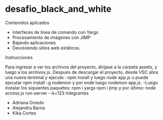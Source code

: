 # desafio_black_and_white

Contenidos aplicados 
- Interfaces de línea de comando con Yargs
- Procesamiento de imágenes con JIMP
- Bajando aplicaciones
- Devolviendo sitios web estáticos.

Instrucciones 

Para ingresar a ver los archivos del proyecto, dirijase a la carpeta assets, y luego a los archivos js.
Después de descargar el proyecto, desde VSC abra una nueva terminal y ejecute : npm install y luego node app.js o puede ejecutar npm install -g nodemon y por ende luego nodemon app.js.
-Luego instalar los siquientes paquetes:
npm i yargs
npm i jimp
y por último:
node access.js run-server --k=123
Integrantes 
- Adriana Oviedo
- Alejandra Barria
- Kika Cortes 
